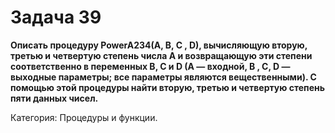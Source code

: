 # Задача 39

**Описать процедуру PowerA234(A, B, C , D), вычисляющую вторую, третью и четвертую степень числа A и возвращающую эти степени соответственно в переменных B, C и D (A — входной, B , C, D — выходные параметры; все параметры являются вещественными). С помощью этой процедуры найти вторую, третью и четвертую степень пяти данных чисел.**

Категория: Процедуры и функции.